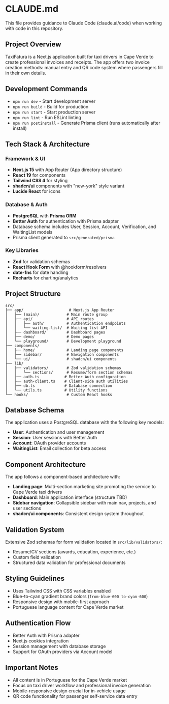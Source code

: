 # CLAUDE.md

This file provides guidance to Claude Code (claude.ai/code) when working with code in this repository.

## Project Overview

TaxiFatura is a Next.js application built for taxi drivers in Cape Verde to create professional invoices and receipts. The app offers two invoice creation methods: manual entry and QR code system where passengers fill in their own details.

## Development Commands

- `npm run dev` - Start development server
- `npm run build` - Build for production
- `npm run start` - Start production server
- `npm run lint` - Run ESLint linting
- `npm run postinstall` - Generate Prisma client (runs automatically after install)

## Tech Stack & Architecture

### Framework & UI
- **Next.js 15** with App Router (App directory structure)
- **React 19** for components
- **Tailwind CSS 4** for styling
- **shadcn/ui** components with "new-york" style variant
- **Lucide React** for icons

### Database & Auth
- **PostgreSQL** with **Prisma ORM**
- **Better Auth** for authentication with Prisma adapter
- Database schema includes User, Session, Account, Verification, and WaitingList models
- Prisma client generated to `src/generated/prisma`

### Key Libraries
- **Zod** for validation schemas
- **React Hook Form** with @hookform/resolvers
- **date-fns** for date handling
- **Recharts** for charting/analytics

## Project Structure

```
src/
├── app/                    # Next.js App Router
│   ├── (main)/            # Main route group
│   ├── api/               # API routes
│   │   ├── auth/          # Authentication endpoints
│   │   └── waiting-list/  # Waiting list API
│   ├── dashboard/         # Dashboard pages
│   ├── demo/              # Demo pages
│   └── playground/        # Development playground
├── components/
│   ├── home/              # Landing page components
│   ├── sidebar/           # Navigation components
│   └── ui/                # shadcn/ui components
├── lib/
│   ├── validators/        # Zod validation schemas
│   │   └── sections/      # Resume/form section schemas
│   ├── auth.ts           # Better Auth configuration
│   ├── auth-client.ts    # Client-side auth utilities
│   ├── db.ts             # Database connection
│   └── utils.ts          # Utility functions
└── hooks/                 # Custom React hooks
```

## Database Schema

The application uses a PostgreSQL database with the following key models:
- **User**: Authentication and user management
- **Session**: User sessions with Better Auth
- **Account**: OAuth provider accounts
- **WaitingList**: Email collection for beta access

## Component Architecture

The app follows a component-based architecture with:
- **Landing page**: Multi-section marketing site promoting the service to Cape Verde taxi drivers
- **Dashboard**: Main application interface (structure TBD)
- **Sidebar navigation**: Collapsible sidebar with main nav, projects, and user sections
- **shadcn/ui components**: Consistent design system throughout

## Validation System

Extensive Zod schemas for form validation located in `src/lib/validators/`:
- Resume/CV sections (awards, education, experience, etc.)
- Custom field validation
- Structured data validation for professional documents

## Styling Guidelines

- Uses Tailwind CSS with CSS variables enabled
- Blue-to-cyan gradient brand colors (`from-blue-600 to-cyan-600`)
- Responsive design with mobile-first approach
- Portuguese language content for Cape Verde market

## Authentication Flow

- Better Auth with Prisma adapter
- Next.js cookies integration
- Session management with database storage
- Support for OAuth providers via Account model

## Important Notes

- All content is in Portuguese for the Cape Verde market
- Focus on taxi driver workflow and professional invoice generation
- Mobile-responsive design crucial for in-vehicle usage
- QR code functionality for passenger self-service data entry
